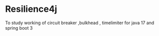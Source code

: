 # Resilience4j
To study working of circuit breaker ,bulkhead , timelimiter for java 17 and spring boot 3
